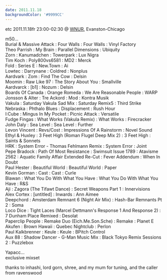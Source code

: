 ```yaml
---
date: 2011.11.18
backgroundColor: '#9999CC'
---
```


etc 2011.11.18fr 23:00-02:30 @ [WNUR](http://www.wnur.org/), Evanston-Chicago  

m50...  
Burial & Massive Attack : Four Walls : Four Walls : Vinyl Factory  
Theo Parrish : My Brain : Parallel Dimensions : Ubiquity  
Zorn : Kanumadchen : Towerpark : Lux Nigra  
Tim Koch : Poly800vs6581 : MD2 : Merck  
Fold : Series E : New.Town : Ai  
Lowtec : Darrynane : Coldred : Nonplus  
Aardvark : Zom : Find The Cow : Delsin  
Moomin : Raw Like 97 : The Story About You : Smallville  
Aardvarck : \[b1\] : Nozum : Delsin  
Boards Of Canada : Orange Romeda : We Are Reasonable People : WARP  
Jonsson & Alter : Tre Ackord : Mod : Kontra Musik  
Vakula : Saturday Vakula Sad Mix : Saturday Remix5 : Third Strike  
Nebraska : Phthalo Blues : Displacement : Rush Hour  
I:Cube : Mingus In My Pocket : Picnic Attack : Versatile  
Fudge Fingas : What Works (Vakula Remix) : What Works : Firecracker  
John Daly : Sea Level : Sea Level : Further  
Levon Vincent : Revs/Cost : Impressions Of A Rainstorm : Novel Sound  
Ethyl & Huxley : 3 Feet High (Roman Flugel Deep Mix 2) : 3 Feet High : Saints & Sonnets  
HRK : System Error - Thomas Fehlmann Remix : System Error : Joint  
Pepe Bradock : Path Of Most Resistance : Swimsuit Issue 1789 : Atavisme  
2562 : Aquatic Family Affair Extended Re-Cut : Fever Addendum : When In Doubt  
Paul Hester : Beautiful World : Beautiful World : Paper  
Kevin Gorman : Cast : Cast : Curle  
Blawan : What You Do With What You Have : What You Do With What You Have : R&S  
Aji : Zagora (The Tifawt Dance) : Secret Weapons Part 1 : Innervisions  
Alex Cortex : \[untitled\] : Inwards : Ann Aimee  
Deepchord : Amsterdam Remnant 6 (Night Air Mix) : Hash-Bar Remnants Pt 2 : Soma  
Loco Dice : Tight Laces (Marcel Dettmann's Response 1 And Response 2) : 7 Dunham Place Remixed : Desolat  
Paperclip People : Remake Duo (Eich.Me.Son.Sche) : Remake : Planet E  
Akufen : Brown Hawaii : Quebec Nightclub : Perlon  
Paul Kalkbrenner : Keule : Keule : BPitch Control  
Aux 88 : Shadow Dancer - G-Man Music Mix : Black Tokyo Remix Sessions 2 : Puzzlebox  

Yapacc...  
exclusive mixset  

thanks to inhashi, lord gorn, shree, and my mum for tuning, and the caller from ravenswood